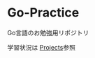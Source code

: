 # Go-Practice

Go言語のお勉強用リポジトリ

学習状況は [Projects](https://github.com/users/kanecom/projects/1/views/1?groupedBy%5BcolumnId%5D=Milestone&visibleFields=%5B%22Title%22%2C%22Assignees%22%2C%22Status%22%2C10682752%2C%22Milestone%22%5D)参照
